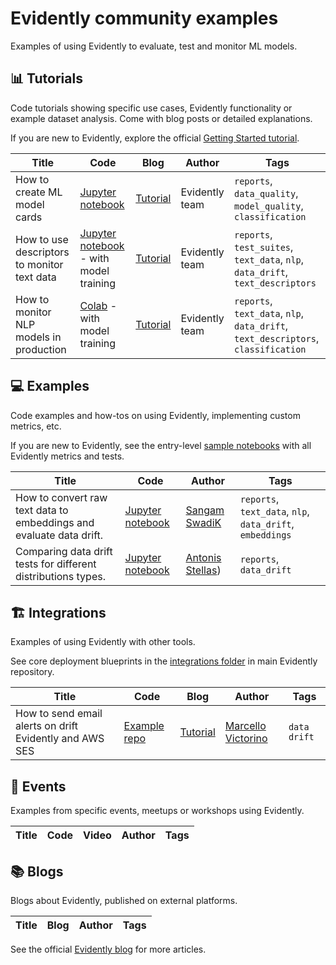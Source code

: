 # Evidently community examples

Examples of using Evidently to evaluate, test and monitor ML models.

## 📊 Tutorials 

Code tutorials showing specific use cases, Evidently functionality or example dataset analysis. Come with blog posts or detailed explanations. 

If you are new to Evidently, explore the official [Getting Started tutorial](https://docs.evidentlyai.com/get-started/tutorial).

Title | Code | Blog | Author | Tags 
--- | --- | --- | --- | --- 
How to create ML model cards |[Jupyter notebook](tutorials/How_to_create_an_ML_model_card.ipynb) | [Tutorial](https://www.evidentlyai.com/blog/ml-model-card-tutorial) | Evidently team | `reports`, `data_quality`, `model_quality`, `classification`
How to use descriptors to monitor text data | [Jupyter notebook](tutorials/How_to_add_a_custom_text_descriptor.ipynb) - with model training | [Tutorial](https://www.evidentlyai.com/blog/unstructured-data-monitoring)|  Evidently team | `reports`, `test_suites`, `text_data`, `nlp`, `data_drift`, `text_descriptors`
How to monitor NLP models in production | [Colab](https://colab.research.google.com/drive/15ON-Ub_1QUYkDbdLpyt-XyEx34MD28E1) - with model training | [Tutorial](https://www.evidentlyai.com/blog/tutorial-detecting-drift-in-text-data) |  Evidently team | `reports`, `text_data`, `nlp`, `data_drift`, `text_descriptors`,  `classification`


## 💻 Examples

Code examples and how-tos on using Evidently, implementing custom metrics, etc.

If you are new to Evidently, see the entry-level [sample notebooks](https://github.com/evidentlyai/evidently/tree/main/examples/sample_notebooks) with all Evidently metrics and tests.

Title | Code | Author | Tags 
--- |  --- | --- | --- 
How to convert raw text data to embeddings and evaluate data drift. | [Jupyter notebook](examples/how_to_run_drift_report_for_text_data.ipynb) | [Sangam SwadiK](https://github.com/SangamSwadiK) | `reports`, `text_data`, `nlp`, `data_drift`, `embeddings`
Comparing data drift tests for different distributions types. | [Jupyter notebook](examples/comparing_custom_statest_with_classic_distributions.ipynb) | [Antonis Stellas](https://github.com/AntonisCSt)) | `reports`, `data_drift`

## 🏗️ Integrations

Examples of using Evidently with other tools.

See core deployment blueprints in the [integrations folder](https://github.com/evidentlyai/evidently/tree/main/examples/integrations) in main Evidently repository.

Title | Code | Blog | Author | Tags 
--- | --- | --- | --- | --- 
How to send email alerts on drift Evidently and AWS SES |[Example repo](https://github.com/evidentlyai/aws_alerting) |  [Tutorial](https://www.evidentlyai.com/blog/ml-monitoring-with-email-alerts-tutorial) |  [Marcello Victorino](https://www.github.com/marcellovictorino) | `data drift`

## 🎥 Events

Examples from specific events, meetups or workshops using Evidently.

Title | Code | Video | Author | Tags 
--- | --- | --- | --- | --- 

## 📚 Blogs

Blogs about Evidently, published on external platforms.

Title | Blog | Author | Tags 
--- |  --- | --- | --- 

See the official [Evidently blog](https://www.evidentlyai.com/blog) for more articles.
